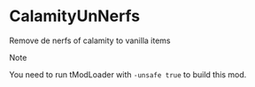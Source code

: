 # CalamityUnNerfs
Remove de nerfs of calamity to vanilla items

> [!NOTE]
> You need to run tModLoader with `-unsafe true` to build this mod.
